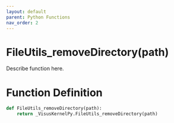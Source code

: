 ```yaml
---
layout: default
parent: Python Functions
nav_order: 2
---
```


# FileUtils_removeDirectory(path)

Describe function here.

# Function Definition

```python
def FileUtils_removeDirectory(path):
    return _VisusKernelPy.FileUtils_removeDirectory(path)
```
